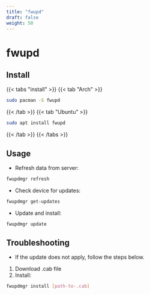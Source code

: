 ```yaml
---
title: "fwupd"
draft: false
weight: 50
---
```


# fwupd

## Install


{{< tabs "install" >}}
{{< tab "Arch" >}}

```sh
sudo pacman -S fwupd
```

{{< /tab >}}
{{< tab "Ubuntu" >}}

```sh
sudo apt install fwupd
```

{{< /tab >}}
{{< /tabs >}}

## Usage

- Refresh data from server:

```sh
fwupdmgr refresh
```

- Check device for updates:

```sh
fwupdmgr get-updates
```

- Update and install:

```sh
fwupdmgr update
```

## Troubleshooting

- If the update does not apply, follow the steps below.

1. Download .cab file
2. Install:

```sh
fwupdmgr install [path-to-.cab]
```
